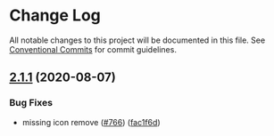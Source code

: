 # Change Log

All notable changes to this project will be documented in this file.
See [Conventional Commits](https://conventionalcommits.org) for commit guidelines.

## [2.1.1](https://github.com/WTTJ/welcome-ui/compare/v2.1.0...v2.1.1) (2020-08-07)


### Bug Fixes

* missing icon remove ([#766](https://github.com/WTTJ/welcome-ui/issues/766)) ([fac1f6d](https://github.com/WTTJ/welcome-ui/commit/fac1f6d13db021ed58ced06e2e4306ab75507865))
